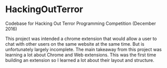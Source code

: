 # HackingOutTerror
Codebase for Hacking Out Terror Programming Competition (December 2016)

This project was intended a chrome extension that would allow a user to chat with other users on the same website at the same time. But is unfortunately largely incomplete. The main takeaway from this project was learning a lot about Chrome and Web extensions. This was the first time building an extension so I learned a lot about their layout and structure.
